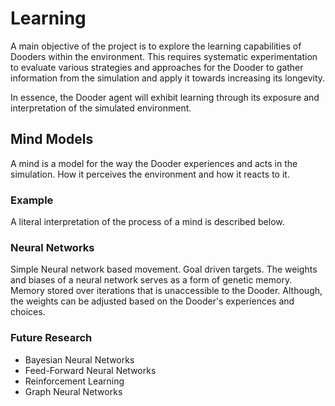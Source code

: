 # Learning

A main objective of the project is to explore the learning capabilities of Dooders within the environment. This requires systematic experimentation to evaluate various strategies and approaches for the Dooder to gather information from the simulation and apply it towards increasing its longevity.

In essence, the Dooder agent will exhibit learning through its exposure and interpretation of the simulated environment.

## Mind Models

A mind is a model for the way the Dooder experiences and acts in the simulation. How it perceives the environment and how it reacts to it.

### Example

A literal interpretation of the process of a mind is described below.



### Neural Networks

Simple Neural network based movement. Goal driven targets.
The weights and biases of a neural network serves as a form of genetic memory. Memory stored over iterations that is unaccessible to the Dooder. Although, the weights can be adjusted based on the Dooder's experiences and choices.

### Future Research

* Bayesian Neural Networks
* Feed-Forward Neural Networks
* Reinforcement Learning
* Graph Neural Networks
